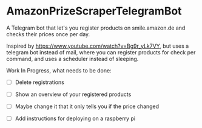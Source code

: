 # AmazonPrizeScraperTelegramBot
A Telegram bot that let's you register products on smile.amazon.de and checks their prices once per day.

Inspired by https://www.youtube.com/watch?v=Bg9r_yLk7VY, but uses a telegram bot instead of mail, where you can register products for check per command, and uses a scheduler instead of sleeping.

Work In Progress, what needs to be done:
* [ ] Delete registrations
* [ ] Show an overview of your registered products
* [ ] Maybe change it that it only tells you if the price changed
* [ ] Add instructions for deploying on a raspberry pi


